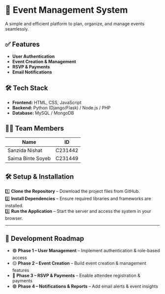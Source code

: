 # 🎉 Event Management System
A simple and efficient platform to plan, organize, and manage events seamlessly.

## ✅ Features
- **User Authentication**
- **Event Creation & Management**
- **RSVP & Payments**
- **Email Notifications**

## 🛠 Tech Stack
- **Frontend:** HTML, CSS, JavaScript
- **Backend:** Python (Django/Flask) / Node.js / PHP
- **Database:** MySQL / MongoDB

## 👨‍💻 Team Members
| Name              | ID      |
|--------------     |---------|
| Sanzida Nishat    | C231442 |
|Saima Binte Soyeb  | C231449 |

## 🛠️ Setup & Installation  
1️⃣ **Clone the Repository** – Download the project files from GitHub.  
2️⃣ **Install Dependencies** – Ensure required libraries and frameworks are installed.  
3️⃣ **Run the Application** – Start the server and access the system in your browser.  

---

## 📅 Development Roadmap  
- 🟢 **Phase 1 – User Management** – Implement authentication & role-based access  
- 🟡 **Phase 2 – Event Creation** – Build event creation & management features  
- 🔵 **Phase 3 – RSVP & Payments** – Enable attendee registration & payments  
- 🟣 **Phase 4 – Notifications & Reports** – Add email alerts & event insights  

